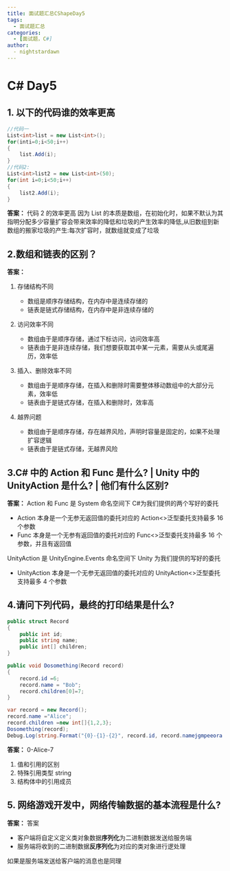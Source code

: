 ```yaml
---
title: 面试题汇总CShapeDay5
tags:
  - 面试题汇总
categories:
  - [面试题，C#]
author:
  - nightstardawn
---
```


# C# Day5

## 1. 以下的代码谁的效率更高

```cs
//代码一
List<int>list = new List<int>();
for(inti=0;i<50;i++)
{
    list.Add(i);
}
//代码2:
List<int>list2 = new List<int>(50);
for(int i=0;i<50;i++)
{
    list2.Add(i);
}

```

**答案：**
代码 2 的效率更高
因为 List 的本质是数组，在初始化时，如果不默认为其指明分配多少容量扩容会带来效率的降低和垃圾的产生效率的降低,从旧数组到新数组的搬家垃圾的产生:每次扩容时，就数组就变成了垃圾

## 2.数组和链表的区别？

**答案：**

1. 存储结构不同

   - 数组是顺序存储结构，在内存中是连续存储的
   - 链表是链式存储结构，在内存中是非连续存储的

2. 访问效率不同
   - 数组由于是顺序存储，通过下标访问，访问效率高
   - 链表由于是非连续存储，我们想要获取其中某一元素，需要从头或尾遍历，效率低
3. 插入、删除效率不同
   - 数组由于是顺序存储，在插入和删除时需要整体移动数组中的大部分元素，效率低
   - 链表由于是链式存储，在插入和删除时，效率高
4. 越界问题
   - 数组由于是顺序存储，存在越界风险，声明时容量是固定的，如果不处理扩容逻辑
   - 链表由于是链式存储，无越界风险

## 3.C# 中的 Action 和 Func 是什么? | Unity 中的 UnityAction 是什么? | 他们有什么区别?

**答案：**
Action 和 Func 是 System 命名空间下 C#为我们提供的两个写好的委托

- Action 本身是一个无参无返回值的委托对应的 Action<>泛型委托支持最多 16 个参数
- Func 本身是一个无参有返回值的委托对应的 Func<>泛型委托支持最多 16 个参数，并且有返回值

UnityAction 是 UnityEngine.Events 命名空间下 Unity 为我们提供的写好的委托

- UnityAction 本身是一个无参无返回值的委托对应的 UnityAction<>泛型委托支持最多 4 个参数

## 4.请问下列代码，最终的打印结果是什么?

```cs
public struct Record
{
    public int id;
    public string name;
    public int[] children;
}

public void Dosomething(Record record)
{
    record.id =6;
    record.name = "Bob";
    record.children[0]=7;
}

var record = new Record();
record.name ="Alice";
record.children =new int[]{1,2,3};
Dosomething(record);
Debug.Log(string.Format("{0}-{1}-{2}", record.id, record.namejgmpeeora:Cildren[0]));
```

**答案：**
0-Alice-7

1. 值和引用的区别
2. 特殊引用类型 string
3. 结构体中的引用成员

## 5. 网络游戏开发中，网络传输数据的基本流程是什么?

**答案：**
答案

- 客户端将自定义定义类对象数据**序列化**为二进制数据发送给服务端
- 服务端将收到的二进制数据**反序列化**为对应的类对象进行逻处理

如果是服务端发送给客户端的消息也是同理
